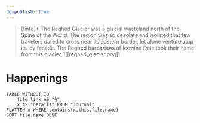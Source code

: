 ```yaml
---
dg-publish: True
---
```


> [!info]+
> The Reghed Glacier was a glacial wasteland north of the Spine of the World. The region was so desolate and isolated that few travelers dared to cross near its eastern border, let alone venture atop its icy facade. The Reghed barbarians of Icewind Dale took their name from this glacier.
> ![[reghed_glacier.png]]

# Happenings
```dataview
TABLE WITHOUT ID
	file.link AS "§", 
	x AS "Details" FROM "Journal"
FLATTEN x WHERE contains(x,this.file.name) 
SORT file.name DESC
```